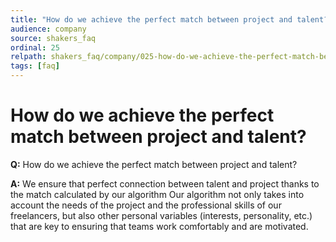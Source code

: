 ```yaml
---
title: "How do we achieve the perfect match between project and talent?"
audience: company
source: shakers_faq
ordinal: 25
relpath: shakers_faq/company/025-how-do-we-achieve-the-perfect-match-between-project-and-talent.md
tags: [faq]
---
```


# How do we achieve the perfect match between project and talent?

**Q:** How do we achieve the perfect match between project and talent?

**A:** We ensure that perfect connection between talent and project thanks to the match calculated by our algorithm Our algorithm not only takes into account the needs of the project and the professional skills of our freelancers, but also other personal variables (interests, personality, etc.) that are key to ensuring that teams work comfortably and are motivated.
